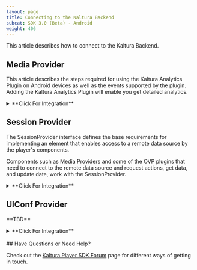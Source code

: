 ```yaml
---
layout: page
title: Connecting to the Kaltura Backend
subcat: SDK 3.0 (Beta) - Android
weight: 406
---
```


This article describes how to connect to the Kaltura Backend.

## Media Provider

This article describes the steps required for using the Kaltura Analytics Plugin on Android devices as well as the events supported by the plugin. Adding the Kaltura Analytics Plugin will enable you get detailed analytics. 

<details><summary>**Click For Integration**</summary><p>
The Media Entry Provider is a component that is capable of loading media data as a PKMediaEntry representation. The provider supports the cancellation of the last executed load action.

## Implementation Options  

Playkit offers three implementation of media providers: *MockMediaProvider*, *KalturaOvpMediaProvider*, and *PhoenixMediaProvider*.

*KalturaOvpMediaProvider* and *PhoenixMediaProvider* are remote providers and require an Internet connection. Each load activation freezes the current filled media data, and starts data loading and constructing operations. The response to the load operation is passed to the calling component over the provided callback object.

>Note: Only one load action can run at a time. A new load operation cancels the previous working load if one is ongoing.


## MockMediaProvider  

The MockMediaProvider can take as an input a JSON file, or JsonObject, and entryId.
According to the entryId, a single entry can be selected, and considered as media data.


#### _JsonObject Input_  

The JsonObject should contain the relevant properties needed to construct the PKMediaEntry. The Input JsonObject can represents multiple entries provided as a map object containing a key=EntryId value=entryJsonObject or can represent a single media entry.


**JsonObject input can be created in one of the following ways:**

1 . Manually create a JsonObject and add its properties:

```java
    JsonObject entries = new JsonObject();
    JsonObject mediaEntryJson = new JsonObject();
   mediaEntryJson.addProperty("id", id);
   mediaEntryJson.addProperty("name", name);
    mediaEntryJson.addProperty("duration", duration);
  mediaEntryJson.addProperty("mediaType", type);

  JsonArray sourcesArray = new JsonArray();
  JsonObject sourceObject = new JsonObject();
  sourceObject.addProperty("id", id);
  sourceObject.addProperty("url", url);

  JsonArray drm = new JsonArray();
  JsonObject drmData = new JsonObject();
  drmData.addProperty("licenseUri", license);
  drm.add(drmData);

  sourceObject.add("drmData", drmData);
  sourcesArray.add(sourceObject);
  mediaEntryJson.add("sources",  sourcesArray);

  entries.add(<EntryId>, mediaEntryJson);
```

2 . Parsing a string representation of JSON data into JsonObject:

```java
  String entries = "{\n" +
        "  \"mp4\": {\n" +
        "    \"duration\": 102000,\n" +
        "    \"id\": \"1_1h1vsv3z\",\n" +
        "    \"name\": \"MP4: Kaltura Video Solutions for Media Companies\",\n" +
        "    \"sources\": [\n" +
        "      {\n" +
        "        \"id\": \"1_1h1vsv3z_mp4\",\n" +
        "        \"url\": \"https://cdnapisec.kaltura.com/p/2209591/sp/0/playManifest/entryId/1_1h1vsv3z/format/mpegdash/protocol/http/a.mp4\"\n" +
        "      }\n" +
        "    ]\n" +
        "  },\n" +
        "  \"dash\": {\n" +
        "    \"duration\": 102000,\n" +
        "    \"id\": \"1_1h1vsv3z\",\n" +
        "    \"name\": \"DASH: Kaltura Video Solutions for Media Companies\",\n" +
        "    \"sources\": [\n" +
        "      {\n" +
        "        \"id\": \"1_1h1vsv3z_dash\",\n" +
        "        \"url\": \"https://cdnapisec.kaltura.com/p/2209591/sp/0/playManifest/entryId/1_1h1vsv3z/format/mpegdash/protocol/http/a.mp4,\"\n" +
        "        \"drmData\": [\n" +
        "            {\n" +
        "              \"licenseUri\": \"licenseUri\"\n" +
        "            }\n" +
        "        ]\n" +
        "      }\n" +
        "    ]\n" +
        "  }\n" +
        "}";

JsonParser parser = new JsonParser();
JsonObject jsonObject = parser.parse(entries).getAsJsonObject();
```

#### _Json input file_  

The input file content should have a valid JSON format. Content can contain a JSON object with multiple entries, or a single entry object. Context should be provided in case the input file is located under "assets" folder; otherwise, the full path is required.

_entries.json_
  
```json
{
  "drm1": {
    "id": "0_pl5lbfo0",
    "sources": [
      {
        "id": "0_pl5lbfo0_dash",
        "url": "http://cdnapi.kaltura.com/p/1851571/sp/185157100/playManifest/entryId/0_pl5lbfo0/flavorIds/0_ywkmqnkg/format/mpegdash/protocol/http/a.mpd",
        "drmData": {
          "licenseUri": "https://udrm.kaltura.com/cenc/widevine/license?custom_data=eyJjYV9zeXN0ZW0iOiJPVlAiLCJ1c2VyX3Rva2VuIjoiZGpKOE1UZzFNVFUzTVh6NnJxM3hFYnI0aFBWU3N0ajRDaGtkT1NoVU1QYV9sTFFaNWpkSVdscWdYNld6YnJuSGZORHZ0V3hmYmExT3dJVmVjeXNIVTc3ci1VazBvWWZkaGttd0dZNWQwSmdCUGdfMkZ3Wi13cE1yRlE9PSIsImFjY291bnRfaWQiOiIxODUxNTcxIiwiY29udGVudF9pZCI6IjBfcGw1bGJmbzAiLCJmaWxlcyI6IjBfendxM2w0NHIsMF91YTYycms2cywwX290bWFxcG5mLDBfeXdrbXFua2csMV9lMHF0YWoxaiwxX2IycXp5dmE3In0%3D&signature=eFrsxqplBh6b8%2BRkn4XaLsKD7Lc%3D"
        }
      }
    ]
  },
  "dash": {
    "duration": 102000,
    "id": "1_1h1vsv3z",
    "name": "DASH: Kaltura Video Solutions for Media Companies",
    "sources": [
      {
        "id": "1_1h1vsv3z_dash",
        "mimeType": "application/dash+xml",
        "url": "http://cdnapi.kaltura.com/p/2209591/sp/0/playManifest/entryId/1_1h1vsv3z/format/mpegdash/protocol/http/a.mpd"
      }
    ]
  }
}
```

_singleEntry.json_

```json
  {
    "id": "0_pl5lbfo0",
    "sources": [
      {
        "id": "0_pl5lbfo0_dash",
        "url": "http://cdnapi.kaltura.com/p/1851571/sp/185157100/playManifest/entryId/0_pl5lbfo0/flavorIds/0_ywkmqnkg/format/mpegdash/protocol/http/a.mpd",
        "drmData": {
            "licenseUri": "https://udrm.kaltura.com/cenc/widevine/license?custom_data=eyJjYV9zeXN0ZW0iOiJPVlAiLCJ1c2VyX3Rva2VuIjoiZGpKOE1UZzFNVFUzTVh6NnJxM3hFYnI0aFBWU3N0ajRDaGtkT1NoVU1QYV9sTFFaNWpkSVdscWdYNld6YnJuSGZORHZ0V3hmYmExT3dJVmVjeXNIVTc3ci1VazBvWWZkaGttd0dZNWQwSmdCUGdfMkZ3Wi13cE1yRlE9PSIsImFjY291bnRfaWQiOiIxODUxNTcxIiwiY29udGVudF9pZCI6IjBfcGw1bGJmbzAiLCJmaWxlcyI6IjBfendxM2w0NHIsMF91YTYycms2cywwX290bWFxcG5mLDBfeXdrbXFua2csMV9lMHF0YWoxaiwxX2IycXp5dmE3In0%3D&signature=eFrsxqplBh6b8%2BRkn4XaLsKD7Lc%3D"
        }
      }
    ]
}
```

### Using MockMediaProvider:

```json
// using input file
MockMediaProvider mockMediaProvider = new MockMediaProvider(InputFile, context, entryId);
OR
//using JsonObject
MockMediaProvider mockMediaProvider = new MockMediaProvider(JsonObject, entryId);


mockMediaProvider.load(new OnMediaLoadCompletion() {
        @Override
        public void onComplete(ResultElement<PKMediaEntry> response) {
            if(response.isSuccess()) {
                // response.getResponse() will contain the PKMediaEntry object
            } else {
                // media retrieval error: response.getError() will contain the error
            }
        }
});

```

## OvpMediaProvider  

The OvpMediaProvider is a remote media provider that works on OVP environments. Use this provider when your content is OVP.

The media provider uses the supplied media parameters to build the relevant Kaltura OVP API requests, executes them, parse the responses and creates the PKMediaEntry object for the current play.

To use this provider:

1. Create an instance of the KalturaOvpMediaProvider class.
2. Using setters, fill in at least the mandatory fields to be able to construct and execute the API requests.
  The mandatory fields can be found here: [SessionProvider](https://vpaas.kaltura.com/documentation/Mobile-Video-Player-SDKs/SessionProviders-Android.html)) and EntryId.
3. Activate the providers "load" method, passing it an OnMediaLoadCompletion callback object, in order to get the PKMediaEntry object.  

```java
  KalturaOvpMediaProvider mediaProvider = new KalturaOvpMediaProvider()
                                            .setSessionProvider(ovpSessionProvider)
                                            .setEntryId(NonDRMEntryId);

  mediaProvider.load(new OnMediaLoadCompletion() {
    @Override
    public void onComplete(ResultElement<PKMediaEntry> response) {
        if(response.isSuccess()){
          // response.getResponse() will contain the PKMediaEntry object
        } else {
          // error occurred - check the response.getError() to check what happened.
        }
    }
  });                                            
```


**_Optional fields:_**
* RequestQueue requestsExecutor - Implementation of the [RequestQueue](https://github.com/kaltura/playkit-android/blob/develop/playkit/src/main/java/com/kaltura/playkit/connect/RequestQueue.java) interface.
The executor gets RequestElement items, passes them, and returns the response on the RequestElement
completion callback.
The executor can be a mock executor for test purposes or connect to a remote source and pass the http requests. The default provided implementation, [APIOkRequestsExecutor](https://github.com/kaltura/playkit-android/blob/develop/playkit/src/main/java/com/kaltura/playkit/connect/APIOkRequestsExecutor.java), wraps the OKHttp3 http library for passing http requests.
* String uiConfId - If there is any, supply this data to provide it to the "playManifest" service over the constructed playing url.


## PhoenixMediaProvider  

This is a remote media provider that works on OTT Phoenix environments. Use this provider when your content is OTT.
This provider can be used also if your application is working with TVPAPI BE. The SessionProvider that
is used by the PhoenixMediaProvider should hold a valid Phoenix session token.
To make it easy, we've provided a SessionProvider implementation, [OttSessionProvider](https://github.com/kaltura/playkit-android/blob/develop/playkit/src/main/java/com/kaltura/playkit/backend/phoenix/OttSessionProvider.java), that creates,
validates, and provides a valid Phoenix session token.

The media provider uses the supplied media parameters, to build the relevant Phoenix API requests, execute them, parse the responses and create the PKMediaEntry object for the current play.

To use this provider:

1. Create an instance of the PhoenixMediaProvider class.
2. Using setters, fill in at least the mandatory fields to be able to construct and execute the API requests.
  The mandatory fields can be found here:  [SessionProvider](https://vpaas.kaltura.com/documentation/Mobile-Video-Player-SDKs/SessionProviders-Android.html), assetId, referenceType, and formats (at least 1).
3. Activate the providers "load" method, passing it an OnMediaLoadCompletion callback object to get the PKMediaEntry object.  

```java
PhoenixMediaProvider mediaProvider = new PhoenixMediaProvider()
                                            .setSessionProvider(ottSessionProvider)
                                            .setReferenceType(APIDefines.AssetReferenceType.Media)
                                            .setAssetId(MediaId)
                                            .setFormats(FormatHD, FormatSD);

mediaProvider.load(new OnMediaLoadCompletion() {
    @Override
    public void onComplete(ResultElement<PKMediaEntry> response) {
        if(response.isSuccess()){
          // response.getResponse() will contain the PKMediaEntry object
        } else {
          // error occurred - check the response.getError() to check what happened.
        }
    }
});                                            
```

**_Optional fields:_**
* RequestQueue requestsExecutor - Implementation of the [RequestQueue](https://github.com/kaltura/playkit-android/blob/develop/playkit/src/main/java/com/kaltura/playkit/connect/RequestQueue.java) interface.
The executor gets RequestElement items, passes them, and returns the response on the RequestElement
completion callback.
The executor can be a mock executor for test purposes or connect to a remote source and pass the http requests. The default provided implementation, [APIOkRequestsExecutor](https://github.com/kaltura/playkit-android/blob/develop/playkit/src/main/java/com/kaltura/playkit/connect/APIOkRequestsExecutor.java), wraps the OKHttp3 http library for passing http requests.


## Creating PKMediaEntry for OTT tvpapi  

### Create the Media Source   

For each source do the following:

```java
  List<PKMediaSource> mediaSourceList = new ArrayList<>();
  PKMediaSource pkMediaSource = new PKMediaSource();
  pkMediaSource.setId(<FileId>);
  pkMediaSource.setUrl(<Media URL>);
  pkMediaSource.setMediaFormat(PKMediaFormat.getMediaFormat(<Media URL));
  
  mediaSourceList.add(mediaSource); 
```

> Note: In case of Widevine Media, a DRM license is required.

```java
  List<PKDrmParams> pkDrmDataList = new ArrayList<>();
  PKDrmParams pkDrmParams = new PKDrmParams(licenseUrl);
  pkDrmDataList.add(pkDrmParams);
  pkMediaSource.setDrmData(pkDrmDataList);
```

### Create the Media Entry  

For each entry, do the following:
  
```java
  PKMediaEntry mediaEntry = new PKMediaEntry();
  mediaEntry.setId(<MediaId>)
  mediaSourceList.add(pkMediaSource);
  mediaEntry.setSources(mediaSourceList);
  mediaEntry.setDuration(mediaDuration);

```

**When the PKMediaEntry is ready, you can begin configuring the player.**

</p></details>

## Session Provider

The SessionProvider interface defines the base requirements for implementing an element that enables access to a remote data source by the player's components.

Components such as Media Providers and some of the OVP plugins that need to connect to the remote data source and request actions, get data, and update date, work with the SessionProvider.

<details><summary>**Click For Integration**</summary><p>
The SessoinProvider provides the following:

1 . A Base url - This is the domain name of the designated remote host.
  _**The Base url should only contain the host domain name and should not include
   a path to the services within.**_

 _Example:_
  
```java
  OVP base url: https://cdnapisec.kaltura.com/
```

2 . A Session Token - This is a valid session key to work against the data source.

3 . PartnerId - The partner that was used to create the session token.

>Note: You can create your own SessionProvider implementation or use the provided SDK implementations.


## Creating a SessionProvider  

There are a number of options for creating a SessionProvider:

### Self Implemented

You can create a SessionProvider using an anonymous interface instantiation or implementing a class.


```java
SessionProvider sessionProvider = new SessionProvider() {
            @Override
            public String baseUrl() {
                return baseUrl;
            }

            @Override
            public void getKs(OnCompletion<PrimitiveResult> completion) {
                completion.onComplete(new PrimitiveResult(getKs()));
            }

            @Override
            public int partnerId() {
                return partnerId();
            }
        };
```

### Provided Implementation

You can create a SessionProvider using the existing OttSessionProvider or OvpSessionProvider providerrs.

#### OttSessionProvider  

The [OttSessionProvider](https://github.com/kaltura/playkit-android/blob/develop/playkit/src/main/java/com/kaltura/playkit/backend/phoenix/OttSessionProvider.java) supports anonymous and user-specific session creation, on the Kaltura Phoenix Backend.

* The Anonymous session starts with the "ottUser/anonymousLogin" API.
* User specific session starts with the "ottUser/login" API, according to the username and password.

The provider handles the refreshes of the session token when needed, before the token expires, and renews the session if it expires.
Upon every session token fetching request, the session provider checks the current token validity; if the token has expired and can be renewed, the provider renews the token.

A user session can be ended by making the session token invalid. This  means that additional requests using that token will fail.
Once a session has ended it can't be renewed, and a new session should be started.

To end a session, use the "ottUser/logout" API.

An anonymous session can't be ended Until the session token (KS) expires.

After a session has started, the SessionProvider is ready and can be used as a parameter for media providers and other components.

**Using the OttSessionProvider**

To use the OttSessionProvider, implement the following:

```java
    OttSessionProvider ottSessionProvider = new OttSessionProvider(PhoenixBaseUrl, partnerId);
    ottSessionProvider.startSession(username, password, udid, new OnComplition<PrimitiveRersult>(){
     @Override
        public void onComplete(PrimitiveResult response) {
            if(response.isSuccess()) { // has valid session:

                phoenixMediaProvider = new PhoenixMediaProvider()
                              .setSessionProvider(ottSessionProvider)
                              .setReferenceType(APIDefines.AssetReferenceType.Media)
                              .setAssetId(ChannelId)
                              .setFormats(FormatHD, FormatSD);

                phoenixMediaProvider.load(new OnMediaLoadCompletion() {
                    @Override
                    public void onComplete(ResultElement<PKMediaEntry> response) {
                      ...
                    }
                });

            } else { // error: session creation failed
              ErrorElement error = response.getError();
            }
        }
    });
```

#### OvpSessionProvider  

The [OvpSessionProvider](https://github.com/kaltura/playkit-android/blob/develop/playkit/src/main/java/com/kaltura/playkit/backend/ovp/OvpSessionProvider.java) supports anonymous and user-specific session creation on Kaltura's OVP Backend.

* A anonymous session starts with the "session/startWidgetSession" API.
* A user specific session starts with the "user/loginByLoginId" API

By default a session is valid for 24 hours. Once expired, the OvpSessionProvider will try to renew the session.

A user session can be ended by making the session token invalid. This  means that additional requests using that token will fail.
Once a session has ended it can't be renewed, and a new session should be started.

To end a session, use the "session/end" API.

> Note: An anonymous session can't be ended. Until the session token (KS) expires the token can be used.

After a session starts, the SessionProvider is ready and can be used as a parameter for media providers and other components.


**Using the OvpSessionProvider**

To use the OvpSessionProvider, implement the following:

```java
      OvpSessionProvider ovpSessionProvider = new OvpSessionProvider(OvpBaseUrl);
      ovpSessionProvider.startAnonymousSession(partnerId, new OnComplition<PrimitiveRersult>(){
       @Override
          public void onComplete(PrimitiveResult response) {
              if(response.isSuccess()) { // has valid session:

                  kalturaOvpMediaProvider = new KalturaOvpMediaProvider()
                                .setSessionProvider(ovpSessionProvider)
                                .setEntryId(EntryId);

                  kalturaOvpMediaProvider.load(new OnMediaLoadCompletion() {
                      @Override
                      public void onComplete(ResultElement<PKMediaEntry> response) {
                        ...
                      }
                  });

              } else { // error: session creation failed
                ErrorElement error = response.getError();
              }
          }
      });
```
</p></details>

## UIConf Provider

==TBD==

<details><summary>**Click For Integration**</summary><p>
==TBD==
</p></details>

</br>
## Have Questions or Need Help?

Check out the [Kaltura Player SDK Forum](https://forum.kaltura.org/c/playkit) page for different ways of getting in touch.
